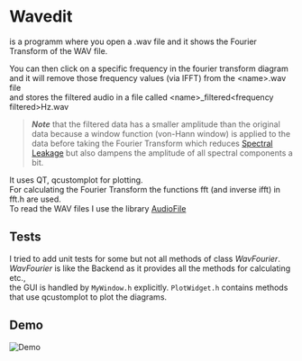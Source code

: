 # Wavedit

is a programm where you open a .wav file
and it shows the Fourier Transform of the WAV file. <br/>

You can then click on a specific frequency in the fourier transform diagram and it will remove those frequency values (via IFFT) from the \<name\>.wav file <br/>
and stores the filtered audio in a file called \<name\>_filtered\<frequency filtered\>Hz.wav

> **_Note_** that the filtered data has a smaller amplitude than the original data because a window function (von-Hann window) is applied to the data before taking the Fourier Transform
which reduces [Spectral Leakage](https://en.wikipedia.org/wiki/Spectral_leakage) but also dampens the amplitude of all spectral components a bit.


It uses QT, qcustomplot for plotting. <br/>
For calculating the Fourier Transform the functions fft (and inverse ifft) in fft.h are used. <br/>
To read the WAV files I use the library [AudioFile](https://github.com/adamstark/AudioFile/tree/master)

## Tests

I tried to add unit tests for some but not all methods of class _WavFourier_. <br/>
_WavFourier_ is like the Backend as it provides all the methods for calculating etc., <br/>
the GUI is handled by ```MyWindow.h``` explicitly. ```PlotWidget.h``` contains methods that use qcustomplot to plot the diagrams.

## Demo

![Demo](./Praesentation/images/GIFs/sqr1500HzFiltered.gif)

